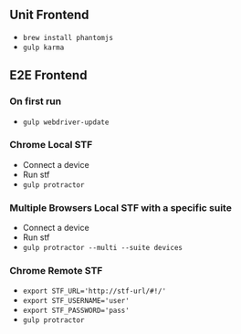 ## Unit Frontend

- `brew install phantomjs`
- `gulp karma`

## E2E Frontend

### On first run
- `gulp webdriver-update`

### Chrome Local STF
- Connect a device
- Run stf
- `gulp protractor`

### Multiple Browsers Local STF with a specific suite
- Connect a device
- Run stf
- `gulp protractor --multi --suite devices`

### Chrome Remote STF
- `export STF_URL='http://stf-url/#!/'`
- `export STF_USERNAME='user'`
- `export STF_PASSWORD='pass'`
- `gulp protractor`
